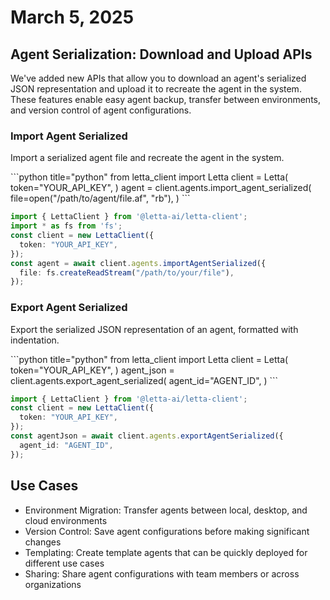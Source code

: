 # March 5, 2025

## Agent Serialization: Download and Upload APIs

We've added new APIs that allow you to download an agent's serialized JSON representation and upload it to recreate the agent in the system. These features enable easy agent backup, transfer between environments, and version control of agent configurations.

### Import Agent Serialized

Import a serialized agent file and recreate the agent in the system.

<CodeBlocks>
  ```python title="python"
  from letta_client import Letta
  client = Letta(
      token="YOUR_API_KEY",
  )
  agent = client.agents.import_agent_serialized(
      file=open("/path/to/agent/file.af", "rb"),
  )
  ```

  ```typescript title="node.js"
  import { LettaClient } from '@letta-ai/letta-client';
  import * as fs from 'fs';
  const client = new LettaClient({
    token: "YOUR_API_KEY",
  });
  const agent = await client.agents.importAgentSerialized({
    file: fs.createReadStream("/path/to/your/file"),
  });
  ```
</CodeBlocks>

### Export Agent Serialized

Export the serialized JSON representation of an agent, formatted with indentation.

<CodeBlocks>
  ```python title="python"
  from letta_client import Letta
  client = Letta(
      token="YOUR_API_KEY",
  )
  agent_json = client.agents.export_agent_serialized(
      agent_id="AGENT_ID",
  )
  ```

  ```typescript title="node.js"
  import { LettaClient } from '@letta-ai/letta-client';
  const client = new LettaClient({
    token: "YOUR_API_KEY",
  });
  const agentJson = await client.agents.exportAgentSerialized({
    agent_id: "AGENT_ID",
  });
  ```
</CodeBlocks>

## Use Cases

* Environment Migration: Transfer agents between local, desktop, and cloud environments
* Version Control: Save agent configurations before making significant changes
* Templating: Create template agents that can be quickly deployed for different use cases
* Sharing: Share agent configurations with team members or across organizations
